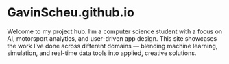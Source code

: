 # GavinScheu.github.io
Welcome to my project hub. I’m a computer science student with a focus on AI, motorsport analytics, and user-driven app design. This site showcases the work I’ve done across different domains — blending machine learning, simulation, and real-time data tools into applied, creative solutions.

